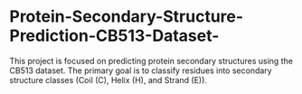 # Protein-Secondary-Structure-Prediction-CB513-Dataset-
This project is focused on predicting protein secondary structures using the CB513 dataset. The primary goal is to classify residues into secondary structure classes (Coil (C), Helix (H), and Strand (E)).
